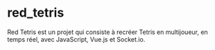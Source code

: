 # red_tetris
 Red Tetris est un projet qui consiste à recréer Tetris en multijoueur, en temps réel, avec JavaScript, Vue.js et Socket.io.